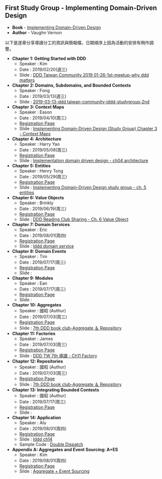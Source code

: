 ## First Study Group - Implementing Domain-Driven Design  

- **Book** - [Implementing Domain-Driven Design](https://www.oreilly.com/library/view/implementing-domain-driven-design/9780133039900/)
- **Author** - Vaughn Vernon

以下是逐章分享導讀分工的資訊與簡報檔，日期順序上因為活動的安排有稍作調整。

- **Chapter 1: Getting Started with DDD**
  - Speaker : Kim
  - Date : 2019/02/20(週三)
  - Slide : [DDD Taiwan Community 2019 01-26-1st-meetup-why ddd matters](https://www.slideshare.net/kimKao/ddd-taiwan-community-2019-01261stmeetupwhy-ddd-matters)
- **Chapter 2: Domains, Subdomains, and Bounded Contexts**
  - Speaker : Fong
  - Date : 2019/03/13(週三)
  - Slide : [2019-03-13-ddd taiwan-community-iddd-studygroup-2nd](https://www.slideshare.net/FongXuanLiou/20190313ddd-taiwancommunityidddstudygroup2nd)
- **Chapter 3: Context Maps**
  - Speaker : Eason
  - Date : 2019/04/10(周三)
  - [Registration Page](https://dddtaiwan.kktix.cc/events/iddd-studygroup-3rd)
  - Slide : [Implementing Domain-Driven Design (Study Group) Chapter 3 - Context Maps](https://www.slideshare.net/YiChengKuo1/implementing-domaindriven-design-study-group-chapter-3-context-maps)
- **Chapter 4: Architecture**
  - Speaker : Harry Yao
  - Date : 2019/05/08(周三)
  - [Registration Page](https://dddtaiwan.kktix.cc/events/iddd-studygroup-4th)
  - Slide : [Implementation domain driven design - ch04 architecture](https://www.slideshare.net/gostlike/implementation-domain-driven-design-ch04-architecture)
- **Chapter 5: Entities**
  - Speaker : Henry Tong
  - Date : 2019/05/29(周三) 
  - [Registration Page](https://dddtaiwan.kktix.cc/events/iddd-studygroup-5thupd-copy-1)
  - Slide : [Implementing Domain-Driven Design study group - ch. 5 entities](https://www.slideshare.net/HenryTong1/implementing-domaindriven-design-study-group-ch-5-entities)
- **Chapter 6: Value Objects**
  - Speaker : Brinkly
  - Date : 2019/06/19(周三)
  - [Registration Page](https://dddtaiwan.kktix.cc/events/iddd-studygroup-6th)
  - Slide : [DDD Reading Club Sharing - Ch. 6 Value Object](https://www.slideshare.net/YiChengKuo1/ddd-reading-club-sharingch-6-value-object)
- **Chapter 7: Domain Services**
  - Speaker : Eric
  - Date : 2019/08/01(周四) 
  - [Registration Page](https://dddtaiwan.kktix.cc/events/iddd-studygroup-9th-final)
  - Slide : [Iddd domain service](https://www.slideshare.net/EricGHuang/iddd-domain-service?fbclid=IwAR2yslc5SlAySqEcku44V5BNU8IE7N58-QwsyQsiM3_6Vd6PvbUIfKFjWdk)
- **Chapter 8: Domain Events**
  - Speaker : Tim
  - Date : 2019/07/17(周三) 
  - [Registration Page](https://dddtaiwan.kktix.cc/events/iddd-studygroup-8th)
  - Slide : 
- **Chapter 9: Modules**
  - Speaker : Ean
  - Date : 2019/07/17(周三) 
  - [Registration Page](https://dddtaiwan.kktix.cc/events/iddd-studygroup-8th)
  - Slide : 
- **Chapter 10: Aggregates**
  - Speaker : 國昭 (Authur)
  - Date : 2019/07/03(周三) 
  - [Registration Page](https://dddtaiwan.kktix.cc/events/iddd-studygroup-7th)
  - Slide : [7th DDD book club-Aggregate ＆ Repository](https://speakerdeck.com/a802216/7th-ddd-book-club-aggregate-repository)
- **Chapter 11: Factories**
  - Speaker : James
  - Date : 2019/07/03(周三) 
  - [Registration Page](https://dddtaiwan.kktix.cc/events/iddd-studygroup-7th)
  - Slide : [DDD TW 7th 導讀 - Ch11 Factory](https://speakerdeck.com/jame2408/ddd-tw-7th-dao-du-ch11-factory)
- **Chapter 12: Repositories**
  - Speaker : 國昭 (Authur)
  - Date : 2019/07/03(周三) 
  - [Registration Page](https://dddtaiwan.kktix.cc/events/iddd-studygroup-7th)
  - Slide : [7th DDD book club-Aggregate ＆ Repository](https://speakerdeck.com/a802216/7th-ddd-book-club-aggregate-repository?slide=47)
- **Chapter 13: Integrating Bounded Contexts**
  - Speaker : 國昭 (Authur)
  - Date : 2019/07/17(周三) 
  - [Registration Page](https://dddtaiwan.kktix.cc/events/iddd-studygroup-8th)
  - Slide : 
- **Chapter 14: Application**
  - Speaker : Alu
  - Date : 2019/08/01(周四) 
  - [Registration Page](https://dddtaiwan.kktix.cc/events/iddd-studygroup-9th-final)
  - Slide : [Iddd ch14](https://www.slideshare.net/BoHaoChen3/iddd-ch14)
  - Sample Code : [Double Dispatch](https://github.com/alu243/DoubleDispatch)
- **Appendix A: Aggregates and Event Sourcing: A+ES**
  - Speaker : Kim
  - Date : 2019/08/01(周四) 
  - [Registration Page](https://dddtaiwan.kktix.cc/events/iddd-studygroup-9th-final)
  - Slide : [Aggregate + Event Sourcing](https://www.slideshare.net/kimKao/2019-0801i-dddstudygroupappendix)

